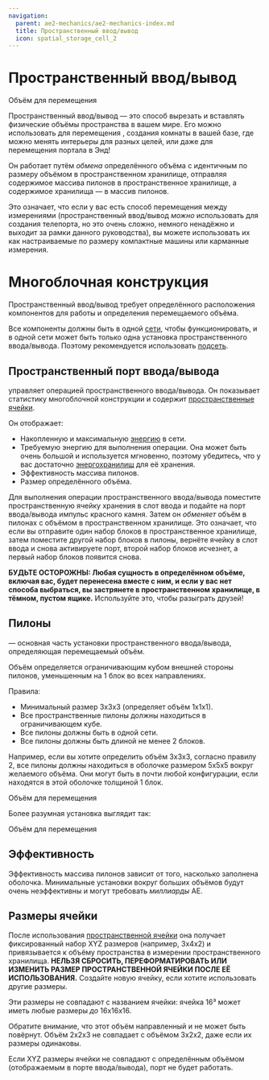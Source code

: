 ```yaml
---
navigation:
  parent: ae2-mechanics/ae2-mechanics-index.md
  title: Пространственный ввод/вывод
  icon: spatial_storage_cell_2
---
```


# Пространственный ввод/вывод

<GameScene zoom="6" interactive={true}>
  <ImportStructure src="../assets/assemblies/spatial_storage_1x1x1.snbt" />

  <BoxAnnotation color="#33dd33" min="1 1 1" max="2 2 2">
        Объём для перемещения
  </BoxAnnotation>

  <IsometricCamera yaw="195" pitch="30" />
</GameScene>

Пространственный ввод/вывод — это способ вырезать и вставлять физические объёмы пространства в вашем мире. Его можно использовать для перемещения <ItemLink id="flawless_budding_quartz" />, создания комнаты в вашей базе, где можно менять интерьеры для разных целей, или даже для перемещения портала в Энд!

Он работает путём *обмена* определённого объёма с идентичным по размеру объёмом в пространственном хранилище, отправляя содержимое массива пилонов в пространственное хранилище, а содержимое хранилища — в массив пилонов.

Это означает, что если у вас есть способ перемещения между измерениями (пространственный ввод/вывод *можно* использовать для создания телепорта, но это очень сложно, немного ненадёжно и выходит за рамки данного руководства), вы можете использовать их как настраиваемые по размеру компактные машины или карманные измерения.

# Многоблочная конструкция

Пространственный ввод/вывод требует определённого расположения компонентов для работы и определения перемещаемого объёма.

Все компоненты должны быть в одной [сети](me-network-connections.md), чтобы функционировать, и в одной сети может быть только одна установка пространственного ввода/вывода. Поэтому рекомендуется использовать [подсеть](subnetworks.md).

## Пространственный порт ввода/вывода

<BlockImage id="spatial_io_port" p:powered="true" scale="4" />

<ItemLink id="spatial_io_port" /> управляет операцией пространственного ввода/вывода. Он показывает статистику многоблочной конструкции и содержит [пространственные ячейки](../items-blocks-machines/spatial_cells.md).

Он отображает:
- Накопленную и максимальную [энергию](energy.md) в сети.
- Требуемую энергию для выполнения операции. Она может быть очень большой и используется мгновенно, поэтому убедитесь, что у вас достаточно [энергохранилищ](../items-blocks-machines/energy_cells.md) для её хранения.
- Эффективность массива пилонов.
- Размер определённого объёма.

Для выполнения операции пространственного ввода/вывода поместите пространственную ячейку хранения в слот ввода и подайте на порт ввода/вывода импульс красного камня. Затем он *обменяет* объём в пилонах с объёмом в пространственном хранилище. Это означает, что если вы отправите один набор блоков в пространственное хранилище, затем поместите другой набор блоков в пилоны, вернёте ячейку в слот ввода и снова активируете порт, второй набор блоков исчезнет, а первый набор блоков появится снова.

**БУДЬТЕ ОСТОРОЖНЫ: Любая сущность в определённом объёме, включая вас, будет перенесена вместе с ним, и если у вас нет способа выбраться, вы застрянете в пространственном хранилище, в тёмном, пустом ящике.** Используйте это, чтобы разыграть друзей!

## Пилоны

<BlockImage id="spatial_pylon" p:powered_on="true" scale="4" />

<ItemLink id="spatial_pylon" /> — основная часть установки пространственного ввода/вывода, определяющая перемещаемый объём.

Объём определяется ограничивающим кубом внешней стороны пилонов, уменьшенным на 1 блок во всех направлениях.

Правила:
- Минимальный размер 3x3x3 (определяет объём 1x1x1).
- Все пространственные пилоны должны находиться в ограничивающем кубе.
- Все пилоны должны быть в одной сети.
- Все пилоны должны быть длиной не менее 2 блоков.

Например, если вы хотите определить объём 3x3x3, согласно правилу 2, все пилоны должны находиться в оболочке размером 5x5x5 вокруг желаемого объёма. Они могут быть в почти любой конфигурации, если находятся в этой оболочке толщиной 1 блок.

<GameScene zoom="4" interactive={true}>
<ImportStructure src="../assets/assemblies/spatial_storage_3x3x3_pylon_demonstration.snbt" />

<BoxAnnotation color="#33dd33" min="1 1 1" max="4 4 4">
        Объём для перемещения
  </BoxAnnotation>

<BoxAnnotation color="#3333ff" min="5 5 0" max="0 0 5">
  </BoxAnnotation>

<IsometricCamera yaw="195" pitch="30" />
</GameScene>

Более разумная установка выглядит так:

<GameScene zoom="4" interactive={true}>
<ImportStructure src="../assets/assemblies/better_spatial_storage_3x3x3.snbt" />

<BoxAnnotation color="#33dd33" min="1 1 1" max="4 4 4">
        Объём для перемещения
  </BoxAnnotation>

<BoxAnnotation color="#3333ff" min="5 5 0" max="0 0 5">
  </BoxAnnotation>

<IsometricCamera yaw="195" pitch="30" />
</GameScene>

## Эффективность

Эффективность массива пилонов зависит от того, насколько заполнена оболочка. Минимальные установки вокруг больших объёмов будут очень неэффективны и могут требовать *миллиарды* АЕ.

## Размеры ячейки

После использования [пространственной ячейки](../items-blocks-machines/spatial_cells.md) она получает фиксированный набор XYZ размеров (например, 3x4x2) и привязывается к объёму пространства в измерении пространственного хранилища. **НЕЛЬЗЯ СБРОСИТЬ, ПЕРЕФОРМАТИРОВАТЬ ИЛИ ИЗМЕНИТЬ РАЗМЕР ПРОСТРАНСТВЕННОЙ ЯЧЕЙКИ ПОСЛЕ ЕЁ ИСПОЛЬЗОВАНИЯ.** Создайте новую ячейку, если хотите использовать другие размеры.

Эти размеры не совпадают с названием ячейки: ячейка 16³ может иметь любые размеры *до* 16x16x16.

Обратите внимание, что этот объём направленный и не может быть повёрнут. Объём 2x2x3 не совпадает с объёмом 3x2x2, даже если их размеры одинаковы.

Если XYZ размеры ячейки не совпадают с определённым объёмом (отображаемым в порте ввода/вывода), порт не будет работать.